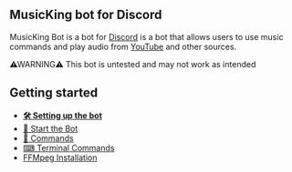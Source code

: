 ## MusicKing bot for Discord



MusicKing Bot is a bot for [Discord](https://discord.com/) is a bot that allows users
to use music commands and play audio from [YouTube](https://www.youtube.com/)
and other sources.



⚠WARNING⚠ This bot is untested and may not work as intended



## Getting started
* **[🛠️ Setting up the bot](docs/setup.md)**
* [📝 Start the Bot](docs/start-the-bot.md)
* [🤖 Commands](docs/cmds.md)
* [⌨ Terminal Commands](docs/cmds.md)
* [FFMpeg Installation](docs/ffmpeg.md)
